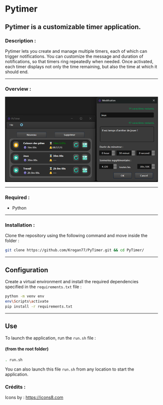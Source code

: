 
# Pytimer

## Pytimer is a customizable timer application.

### Description :
Pytimer lets you create and manage multiple timers, each of which can trigger notifications. You can customize the message and duration of notifications, so that timers ring repeatedly when needed. Once activated, each timer displays not only the time remaining, but also the time at which it should end.


***
### Overview :

![image](lib/images/PyTimer_01.png)

***
### Required :
- Python

***
### Installation :
Clone the repository using the following command and move inside the folder :
```bash
git clone https://github.com/Krogan77/PyTimer.git && cd PyTimer/

```

***
## Configuration
Create a virtual environment and install the required dependencies specified in the `requirements.txt` file :
```bash
python -m venv env
env\Scripts\activate
pip install -r requirements.txt
```

***
## Use
To launch the application, run the `run.sh` file :
#### (from the root folder)
```bash
. run.sh
```
You can also launch this file `run.sh` from any location to start the application.



### Crédits :
Icons by : 
https://icons8.com

